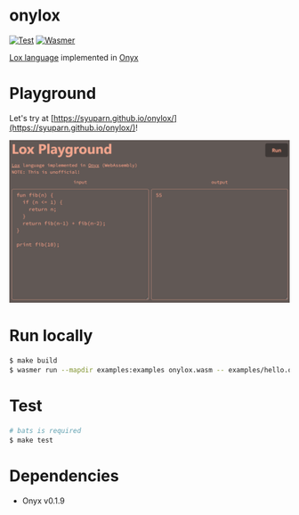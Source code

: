 # onylox
[![Test](https://github.com/Syuparn/onylox/actions/workflows/test.yml/badge.svg)](https://github.com/Syuparn/onylox/actions/workflows/test.yml)
[![Wasmer](https://img.shields.io/badge/Wasmer-registry-red)](https://wasmer.io/syuparn/onylox)

[Lox language](https://github.com/munificent/craftinginterpreters) implemented in [Onyx](https://onyxlang.io/)

# Playground

Let's try at [https://syuparn.github.io/onylox/](https://syuparn.github.io/onylox/)!

<img src="./images/playground_screenshot.png" width="800px">

# Run locally

```bash
$ make build
$ wasmer run --mapdir examples:examples onylox.wasm -- examples/hello.onyx
```

# Test

```bash
# bats is required
$ make test
```

# Dependencies

- Onyx v0.1.9
